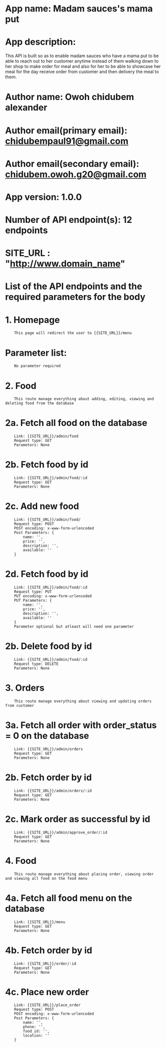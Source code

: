 # App name: Madam sauces's mama put

# App description: 
This API is built so as to enable madam sauces who have a mama put to be able to reach out to her customer anytime instead of them walking down to her shop to make order for meal and also for her to be able to showcase her meal for the day receive order from customer and then delivery the meal to them.

# Author name: Owoh chidubem alexander

# Author email(primary email): chidubempaul91@gmail.com

# Author email(secondary email): chidubem.owoh.g20@gmail.com

# App version: 1.0.0

# Number of API endpoint(s): 12 endpoints

# SITE_URL : "http://www.domain_name"

# List of the API endpoints and the required parameters for the body

# 1.    Homepage
        This page will redirect the user to {{SITE_URL}}/menu 
#       Parameter list:
        No parameter required

# 2.    Food
        This route manage everything about adding, editing, viewing and deleting food from the database
# 2a.   Fetch all food on the database
        Link: {{SITE_URL}}/admin/food
        Request type: GET
        Parameters: None
# 2b.   Fetch food by id
        Link: {{SITE_URL}}/admin/food/:id
        Request type: GET
        Parameters: None
# 2c.   Add new food
        Link: {{SITE_URL}}/admin/food/
        Request type: POST
        POST encoding: x-www-form-urlencoded
        Post Parameters: {
            name: '',
            price: '',
            description: '',
            available: ''
        }
# 2d.   Fetch food by id
        Link: {{SITE_URL}}/admin/food/:id
        Request type: PUT
        PUT encoding: x-www-form-urlencoded
        PUT Parameters: {
            name: '',
            price: '',
            description: '',
            available: ''
        }
        Parameter optional but atleast will need one parameter
# 2b.   Delete food by id
        Link: {{SITE_URL}}/admin/food/:id
        Request type: DELETE
        Parameters: None


# 3.    Orders
        This route manage everything about viewing and updating orders from customer
# 3a.   Fetch all order with order_status = 0 on the database
        Link: {{SITE_URL}}/admin/orders
        Request type: GET
        Parameters: None
# 2b.   Fetch order by id
        Link: {{SITE_URL}}/admin/orders/:id
        Request type: GET
        Parameters: None
# 2c.   Mark order as successful by id
        Link: {{SITE_URL}}/admin/approve_order/:id
        Request type: GET
        Parameters: None

# 4.    Food
        This route manage everything about placing order, viewing order and viewing all food on the food menu
# 4a.   Fetch all food menu on the database
        Link: {{SITE_URL}}/menu
        Request type: GET
        Parameters: None
# 4b.   Fetch order by id
        Link: {{SITE_URL}}/order/:id
        Request type: GET
        Parameters: None
# 4c.   Place new order
        Link: {{SITE_URL}}/place_order
        Request type: POST
        POST encoding: x-www-form-urlencoded
        Post Parameters: {
            name: '',
            phone: '',
            food_id: '',
            location: ''
        }







